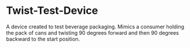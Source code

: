 # Twist-Test-Device
A device created to test beverage packaging. Mimics a consumer holding the pack of cans and twisting 90 degrees forward and then 90 degrees backward to the start position.
